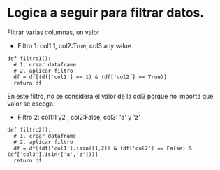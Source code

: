# Logica a seguir para filtrar datos.

Filtrar varias columnas, un valor
* Filtro 1: col1:1, col2:True, col3 any value
````
def filtro1():
  # 1. crear dataframe
  # 2. aplicar filtro
  df = df[(df['col1'] == 1) & (df['col2´] == True)]
  return df
````
En este filtro, no se considera el valor de la col3 porque no importa que valor se escoga.

* Filtro 2: col1:1 y2 , col2:False, col3: 'a' y 'z'
````
def filtro2():
  # 1. crear dataframe
  # 2. aplicar filtro
  df = df[(df['col1'].isin([1,2]) & (df['col2'] == False) & (df['col3'].isin(['a','z']))]
  return df
  
  
